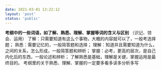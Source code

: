 ```yaml
---
date: 2021-03-01 13:22:12
layout: 'post'
status: 'public'
---
```


**考纲中的一些词语，如了解、熟悉、理解、掌握等词的含义与区别**
（识记、领会、运用）
了解：只需要知道有这么个事物，大概的内容就可以了，一般考选择题；
熟悉：需要记忆的，一般简答题和选择；
理解：知道并且需要知道为什么，之间的关系，怎么形成，一般简答题和辨析；
掌握：必考，更高的层次，是自己内化后的东西，一般论述和辨析；
了解熟悉是基础，理解是关键，掌握运用是最终目的。
考纲里的关于熟悉、理解、掌握的一定要多看多读多分析多写


